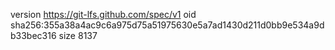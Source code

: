 version https://git-lfs.github.com/spec/v1
oid sha256:355a38a4ac9c6a975d75a51975630e5a7ad1430d211d0bb9e534a9db33bec316
size 8137
